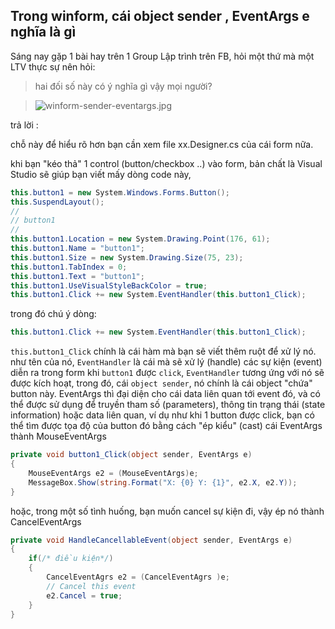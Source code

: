 ## Trong winform, cái object sender , EventArgs e nghĩa là gì

Sáng nay gặp 1 bài hay trên 1 Group Lập trình trên FB, hỏi một thứ mà một LTV thực sự nên hỏi: 

> hai đối số này có ý nghĩa gì vậy mọi người? 

> ![winform-sender-eventargs.jpg](https://cdn.hashnode.com/res/hashnode/image/upload/v1603852589878/ORZSVwMMW.jpeg)

trả lời :

chỗ này để hiểu rõ hơn bạn cần xem file xx.Designer.cs của cái form nữa.

khi bạn "kéo thả" 1 control (button/checkbox ..) vào form, bản chất là Visual Studio sẽ giúp bạn viết mấy dòng code này,

```cs
this.button1 = new System.Windows.Forms.Button();
this.SuspendLayout();
// 
// button1
// 
this.button1.Location = new System.Drawing.Point(176, 61);
this.button1.Name = "button1";
this.button1.Size = new System.Drawing.Size(75, 23);
this.button1.TabIndex = 0;
this.button1.Text = "button1";
this.button1.UseVisualStyleBackColor = true;
this.button1.Click += new System.EventHandler(this.button1_Click);
```
trong đó chú ý dòng:

```cs
this.button1.Click += new System.EventHandler(this.button1_Click);
```

`this.button1_Click` chính là cái hàm mà bạn sẽ viết thêm ruột để xử lý nó.
như tên của nó, `EventHandler` là cái mà sẽ xử lý (handle) các sự kiện (event) diễn ra trong form
khi `button1` được `click`, `EventHandler` tương ứng với nó sẽ được kích hoạt, trong đó, cái `object sender`, nó chính là cái object "chứa" button này. 
EventArgs thì đại diện cho cái data liên quan tới event đó, và có thể được sử dụng để truyền tham số (parameters), thông tin trạng thái (state information) hoặc data liên quan, ví dụ như khi 1 button được click, bạn có thể tìm được tọa độ của button đó bằng cách "ép kiểu" (cast) cái EventArgs thành MouseEventArgs

```cs
private void button1_Click(object sender, EventArgs e)
{
    MouseEventArgs e2 = (MouseEventArgs)e;
    MessageBox.Show(string.Format("X: {0} Y: {1}", e2.X, e2.Y));
}
```

hoặc, trong một số tình huống, bạn muốn cancel sự kiện đi, vậy ép nó thành CancelEventArgs

```cs
private void HandleCancellableEvent(object sender, EventArgs e)
{
    if(/* điều kiện*/)
    {
        CancelEventAgrs e2 = (CancelEventAgrs )e;
        // Cancel this event
        e2.Cancel = true;
    }
}
```
